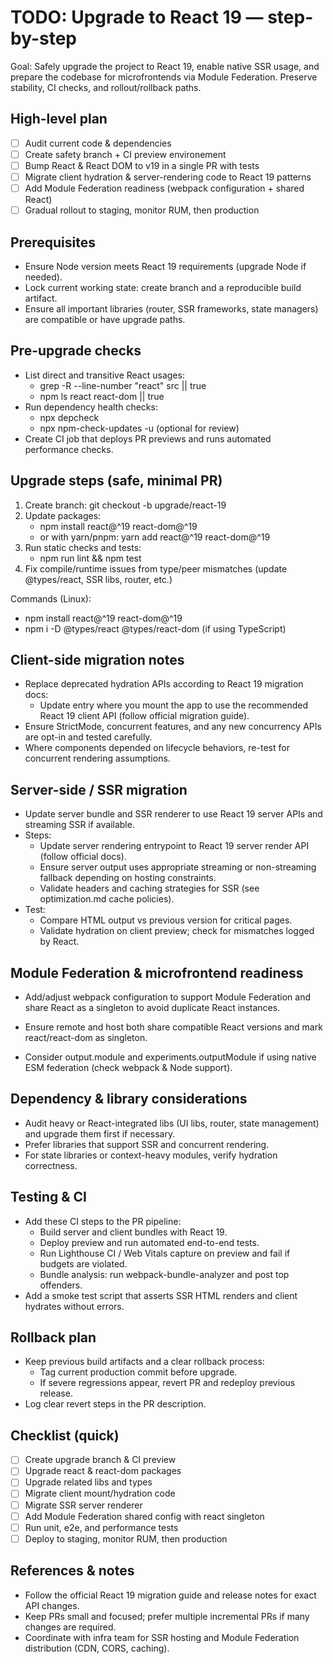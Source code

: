 # TODO: Upgrade to React 19 — step-by-step

Goal: Safely upgrade the project to React 19, enable native SSR usage, and prepare the codebase for microfrontends via Module Federation. Preserve stability, CI checks, and rollout/rollback paths.

## High-level plan
- [ ] Audit current code & dependencies
- [ ] Create safety branch + CI preview environement
- [ ] Bump React & React DOM to v19 in a single PR with tests
- [ ] Migrate client hydration & server-rendering code to React 19 patterns
- [ ] Add Module Federation readiness (webpack configuration + shared React)
- [ ] Gradual rollout to staging, monitor RUM, then production

## Prerequisites
- Ensure Node version meets React 19 requirements (upgrade Node if needed).
- Lock current working state: create branch and a reproducible build artifact.
- Ensure all important libraries (router, SSR frameworks, state managers) are compatible or have upgrade paths.

## Pre-upgrade checks
- List direct and transitive React usages:
  - grep -R --line-number "react" src || true
  - npm ls react react-dom || true
- Run dependency health checks:
  - npx depcheck
  - npx npm-check-updates -u  (optional for review)
- Create CI job that deploys PR previews and runs automated performance checks.

## Upgrade steps (safe, minimal PR)
1. Create branch: git checkout -b upgrade/react-19
2. Update packages:
   - npm install react@^19 react-dom@^19
   - or with yarn/pnpm: yarn add react@^19 react-dom@^19
3. Run static checks and tests:
   - npm run lint && npm test
4. Fix compile/runtime issues from type/peer mismatches (update @types/react, SSR libs, router, etc.)

Commands (Linux):
- npm install react@^19 react-dom@^19
- npm i -D @types/react @types/react-dom  (if using TypeScript)

## Client-side migration notes
- Replace deprecated hydration APIs according to React 19 migration docs:
  - Update entry where you mount the app to use the recommended React 19 client API (follow official migration guide).
- Ensure StrictMode, concurrent features, and any new concurrency APIs are opt-in and tested carefully.
- Where components depended on lifecycle behaviors, re-test for concurrent rendering assumptions.

## Server-side / SSR migration
- Update server bundle and SSR renderer to use React 19 server APIs and streaming SSR if available.
- Steps:
  - Update server rendering entrypoint to React 19 server render API (follow official docs).
  - Ensure server output uses appropriate streaming or non-streaming fallback depending on hosting constraints.
  - Validate headers and caching strategies for SSR (see optimization.md cache policies).
- Test:
  - Compare HTML output vs previous version for critical pages.
  - Validate hydration on client preview; check for mismatches logged by React.

## Module Federation & microfrontend readiness
- Add/adjust webpack configuration to support Module Federation and share React as a singleton to avoid duplicate React instances.

- Ensure remote and host both share compatible React versions and mark react/react-dom as singleton.
- Consider output.module and experiments.outputModule if using native ESM federation (check webpack & Node support).

## Dependency & library considerations
- Audit heavy or React-integrated libs (UI libs, router, state management) and upgrade them first if necessary.
- Prefer libraries that support SSR and concurrent rendering.
- For state libraries or context-heavy modules, verify hydration correctness.

## Testing & CI
- Add these CI steps to the PR pipeline:
  - Build server and client bundles with React 19.
  - Deploy preview and run automated end-to-end tests.
  - Run Lighthouse CI / Web Vitals capture on preview and fail if budgets are violated.
  - Bundle analysis: run webpack-bundle-analyzer and post top offenders.
- Add a smoke test script that asserts SSR HTML renders and client hydrates without errors.

## Rollback plan
- Keep previous build artifacts and a clear rollback process:
  - Tag current production commit before upgrade.
  - If severe regressions appear, revert PR and redeploy previous release.
- Log clear revert steps in the PR description.

## Checklist (quick)
- [ ] Create upgrade branch & CI preview
- [ ] Upgrade react & react-dom packages
- [ ] Upgrade related libs and types
- [ ] Migrate client mount/hydration code
- [ ] Migrate SSR server renderer
- [ ] Add Module Federation shared config with react singleton
- [ ] Run unit, e2e, and performance tests
- [ ] Deploy to staging, monitor RUM, then production

## References & notes
- Follow the official React 19 migration guide and release notes for exact API changes.
- Keep PRs small and focused; prefer multiple incremental PRs if many changes are required.
- Coordinate with infra team for SSR hosting and Module Federation distribution (CDN, CORS, caching).